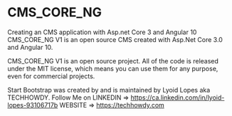 # CMS_CORE_NG
Creating an CMS application with Asp.net Core 3  and Angular 10
CMS_CORE_NG V1 is an open source CMS created with Asp.Net Core 3.0 and Angular 10.

CMS_CORE_NG V1 is an open source project. 
All of the code is released under the MIT license, which means you can use them for any purpose, even for commercial projects.

Start Bootstrap was created by and is maintained by Lyoid Lopes aka TECHHOWDY.
Follow Me on LINKEDIN => https://ca.linkedin.com/in/lyoid-lopes-93106717b
WEBSITE => https://techhowdy.com
